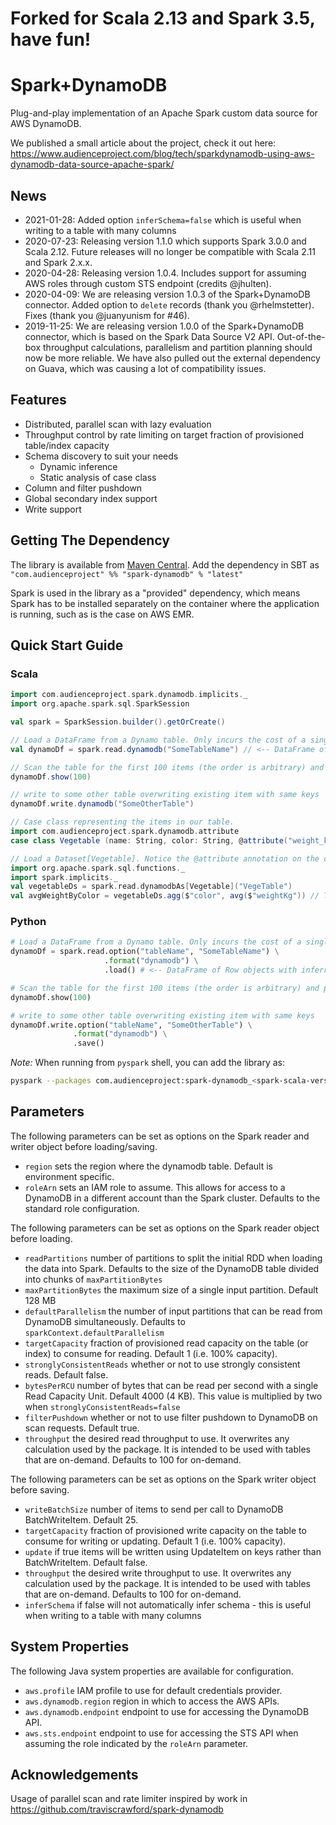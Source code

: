 # Forked for Scala 2.13 and Spark 3.5, have fun!

# Spark+DynamoDB
Plug-and-play implementation of an Apache Spark custom data source for AWS DynamoDB.

We published a small article about the project, check it out here:
https://www.audienceproject.com/blog/tech/sparkdynamodb-using-aws-dynamodb-data-source-apache-spark/

## News

* 2021-01-28: Added option `inferSchema=false` which is useful when writing to a table with many columns
* 2020-07-23: Releasing version 1.1.0 which supports Spark 3.0.0 and Scala 2.12. Future releases will no longer be compatible with Scala 2.11 and Spark 2.x.x.
* 2020-04-28: Releasing version 1.0.4. Includes support for assuming AWS roles through custom STS endpoint (credits @jhulten).
* 2020-04-09: We are releasing version 1.0.3 of the Spark+DynamoDB connector. Added option to `delete` records (thank you @rhelmstetter). Fixes (thank you @juanyunism for #46).
* 2019-11-25: We are releasing version 1.0.0 of the Spark+DynamoDB connector, which is based on the Spark Data Source V2 API. Out-of-the-box throughput calculations, parallelism and partition planning should now be more reliable. We have also pulled out the external dependency on Guava, which was causing a lot of compatibility issues.

## Features

- Distributed, parallel scan with lazy evaluation
- Throughput control by rate limiting on target fraction of provisioned table/index capacity
- Schema discovery to suit your needs
  - Dynamic inference
  - Static analysis of case class
- Column and filter pushdown
- Global secondary index support
- Write support

## Getting The Dependency

The library is available from [Maven Central](https://mvnrepository.com/artifact/com.audienceproject/spark-dynamodb). Add the dependency in SBT as ```"com.audienceproject" %% "spark-dynamodb" % "latest"```

Spark is used in the library as a "provided" dependency, which means Spark has to be installed separately on the container where the application is running, such as is the case on AWS EMR.

## Quick Start Guide

### Scala
```scala
import com.audienceproject.spark.dynamodb.implicits._
import org.apache.spark.sql.SparkSession

val spark = SparkSession.builder().getOrCreate()

// Load a DataFrame from a Dynamo table. Only incurs the cost of a single scan for schema inference.
val dynamoDf = spark.read.dynamodb("SomeTableName") // <-- DataFrame of Row objects with inferred schema.

// Scan the table for the first 100 items (the order is arbitrary) and print them.
dynamoDf.show(100)

// write to some other table overwriting existing item with same keys
dynamoDf.write.dynamodb("SomeOtherTable")

// Case class representing the items in our table.
import com.audienceproject.spark.dynamodb.attribute
case class Vegetable (name: String, color: String, @attribute("weight_kg") weightKg: Double)

// Load a Dataset[Vegetable]. Notice the @attribute annotation on the case class - we imagine the weight attribute is named with an underscore in DynamoDB.
import org.apache.spark.sql.functions._
import spark.implicits._
val vegetableDs = spark.read.dynamodbAs[Vegetable]("VegeTable")
val avgWeightByColor = vegetableDs.agg($"color", avg($"weightKg")) // The column is called 'weightKg' in the Dataset.
```

### Python
```python
# Load a DataFrame from a Dynamo table. Only incurs the cost of a single scan for schema inference.
dynamoDf = spark.read.option("tableName", "SomeTableName") \
                     .format("dynamodb") \
                     .load() # <-- DataFrame of Row objects with inferred schema.

# Scan the table for the first 100 items (the order is arbitrary) and print them.
dynamoDf.show(100)

# write to some other table overwriting existing item with same keys
dynamoDf.write.option("tableName", "SomeOtherTable") \
              .format("dynamodb") \
              .save()
```

*Note:* When running from `pyspark` shell, you can add the library as:
```bash
pyspark --packages com.audienceproject:spark-dynamodb_<spark-scala-version>:<version>
```

## Parameters
The following parameters can be set as options on the Spark reader and writer object before loading/saving.
- `region` sets the region where the dynamodb table. Default is environment specific.
- `roleArn` sets an IAM role to assume. This allows for access to a DynamoDB in a different account than the Spark cluster. Defaults to the standard role configuration.

The following parameters can be set as options on the Spark reader object before loading.

- `readPartitions` number of partitions to split the initial RDD when loading the data into Spark. Defaults to the size of the DynamoDB table divided into chunks of `maxPartitionBytes`
- `maxPartitionBytes` the maximum size of a single input partition. Default 128 MB
- `defaultParallelism` the number of input partitions that can be read from DynamoDB simultaneously. Defaults to `sparkContext.defaultParallelism`
- `targetCapacity` fraction of provisioned read capacity on the table (or index) to consume for reading. Default 1 (i.e. 100% capacity).
- `stronglyConsistentReads` whether or not to use strongly consistent reads. Default false.
- `bytesPerRCU` number of bytes that can be read per second with a single Read Capacity Unit. Default 4000 (4 KB). This value is multiplied by two when `stronglyConsistentReads=false`
- `filterPushdown` whether or not to use filter pushdown to DynamoDB on scan requests. Default true.
- `throughput` the desired read throughput to use. It overwrites any calculation used by the package. It is intended to be used with tables that are on-demand. Defaults to 100 for on-demand.

The following parameters can be set as options on the Spark writer object before saving.

- `writeBatchSize` number of items to send per call to DynamoDB BatchWriteItem. Default 25.
- `targetCapacity` fraction of provisioned write capacity on the table to consume for writing or updating. Default 1 (i.e. 100% capacity).
- `update` if true items will be written using UpdateItem on keys rather than BatchWriteItem. Default false.
- `throughput` the desired write throughput to use. It overwrites any calculation used by the package. It is intended to be used with tables that are on-demand. Defaults to 100 for on-demand.
- `inferSchema` if false will not automatically infer schema - this is useful when writing to a table with many columns

## System Properties
The following Java system properties are available for configuration.

- `aws.profile` IAM profile to use for default credentials provider.
- `aws.dynamodb.region` region in which to access the AWS APIs.
- `aws.dynamodb.endpoint` endpoint to use for accessing the DynamoDB API.
- `aws.sts.endpoint` endpoint to use for accessing the STS API when assuming the role indicated by the `roleArn` parameter.

## Acknowledgements
Usage of parallel scan and rate limiter inspired by work in https://github.com/traviscrawford/spark-dynamodb
